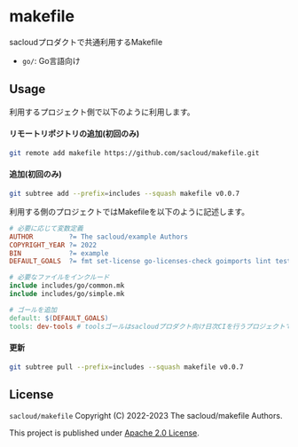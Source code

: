 # makefile

sacloudプロダクトで共通利用するMakefile

- `go/`: Go言語向け

## Usage

利用するプロジェクト側で以下のように利用します。

#### リモートリポジトリの追加(初回のみ)

```bash
git remote add makefile https://github.com/sacloud/makefile.git
```

#### 追加(初回のみ)

```bash
git subtree add --prefix=includes --squash makefile v0.0.7
```

利用する側のプロジェクトではMakefileを以下のように記述します。

```makefile
# 必要に応じて変数定義
AUTHOR         ?= The sacloud/example Authors
COPYRIGHT_YEAR ?= 2022
BIN            ?= example
DEFAULT_GOALS  ?= fmt set-license go-licenses-check goimports lint test build

# 必要なファイルをインクルード
include includes/go/common.mk
include includes/go/simple.mk

# ゴールを追加
default: $(DEFAULT_GOALS)
tools: dev-tools # toolsゴールはsacloudプロダクト向け日次CIを行うプロジェクトでは必須
```

#### 更新

```bash
git subtree pull --prefix=includes --squash makefile v0.0.7
```

## License

`sacloud/makefile` Copyright (C) 2022-2023 The sacloud/makefile Authors.

This project is published under [Apache 2.0 License](LICENSE).

